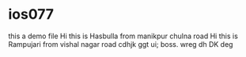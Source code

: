 # ios077
this a demo file
Hi this is Hasbulla from manikpur chulna road
Hi this is Rampujari from vishal nagar road
cdhjk
ggt
ui;
boss.
wreg
dh
DK
deg
